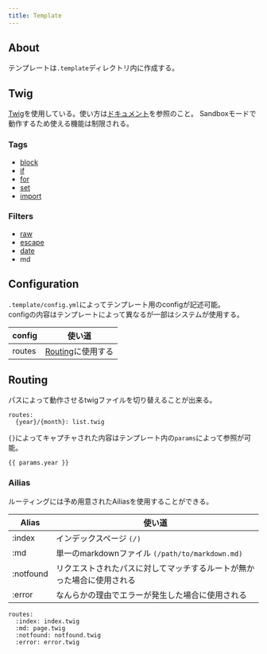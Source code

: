 ```yaml
---
title: Template
---
```


## About
テンプレートは`.template`ディレクトリ内に作成する。


## Twig
[Twig](http://twig.sensiolabs.org/)を使用している。使い方は[ドキュメント](http://twig.sensiolabs.org/documentation)を参照のこと。
Sandboxモードで動作するため使える機能は制限される。

### Tags
* [block](http://twig.sensiolabs.org/doc/tags/block.html)
* [if](http://twig.sensiolabs.org/doc/tags/if.html)
* [for](http://twig.sensiolabs.org/doc/tags/for.html)
* [set](http://twig.sensiolabs.org/doc/tags/set.html)
* [import](http://twig.sensiolabs.org/doc/tags/import.html)

### Filters
* [raw](http://twig.sensiolabs.org/doc/filters/raw.html)
* [escape](http://twig.sensiolabs.org/doc/filters/escape.html)
* [date](http://twig.sensiolabs.org/doc/filters/date.html)
* md


## Configuration
`.template/config.yml`によってテンプレート用のconfigが記述可能。  
configの内容はテンプレートによって異なるが一部はシステムが使用する。

config | 使い道
------ | ------
routes | [Routing](#routing)に使用する



## Routing
パスによって動作させるtwigファイルを切り替えることが出来る。

```
routes:
  {year}/{month}: list.twig
```

`{}`によってキャプチャされた内容はテンプレート内の`params`によって参照が可能。

```
{{ params.year }}
```


### Ailias
ルーティングには予め用意されたAiliasを使用することができる。

Alias | 使い道
----- | ------
:index    | インデックスページ `(/)`
:md       | 単一のmarkdownファイル `(/path/to/markdown.md)`
:notfound | リクエストされたパスに対してマッチするルートが無かった場合に使用される
:error    | なんらかの理由でエラーが発生した場合に使用される

```
routes:
  :index: index.twig
  :md: page.twig
  :notfound: notfound.twig
  :error: error.twig
```
